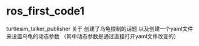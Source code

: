 # ros_first_code1
turtlesim_talker_publisher
关于
创建了乌龟控制的话题
以及创建一个yaml文件来设置乌龟的动态参数
（其中动态参数是通过直接打开yaml文件改变的）

